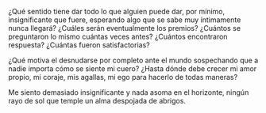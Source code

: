 <html><body><p>¿Qué sentido tiene dar todo lo que alguien puede dar, por mínimo, insignificante que fuere, esperando algo que se sabe muy íntimamente nunca llegará? ¿Cuáles serán eventualmente los premios? ¿Cuántos se preguntaron lo mismo cuántas veces antes? ¿Cuántos encontraron respuesta? ¿Cuántas fueron satisfactorias?

¿Qué motiva el desnudarse por completo ante el mundo sospechando que a nadie importa cómo se siente mi cuero? ¿Hasta dónde debe crecer mi amor propio, mi coraje, mis agallas, mi ego para hacerlo de todas maneras?

Me siento demasiado insignificante y nada asoma en el horizonte, ningún rayo de sol que temple un alma despojada de abrigos.</p></body></html>